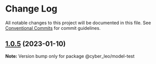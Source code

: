 # Change Log

All notable changes to this project will be documented in this file.
See [Conventional Commits](https://conventionalcommits.org) for commit guidelines.

## [1.0.5](https://github.com/leonunes-cyber/lerna-model/compare/@cyber_leo/model-test@1.0.4...@cyber_leo/model-test@1.0.5) (2023-01-10)

**Note:** Version bump only for package @cyber_leo/model-test
